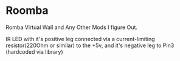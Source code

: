 # Roomba
Romba Virtual Wall and Any Other Mods I figure Out.



 IR LED with it's positive leg connected via a current-limiting resistor(220Ohm or similar)  to the +5v, and it's negative leg to Pin3 (hardcoded via library)